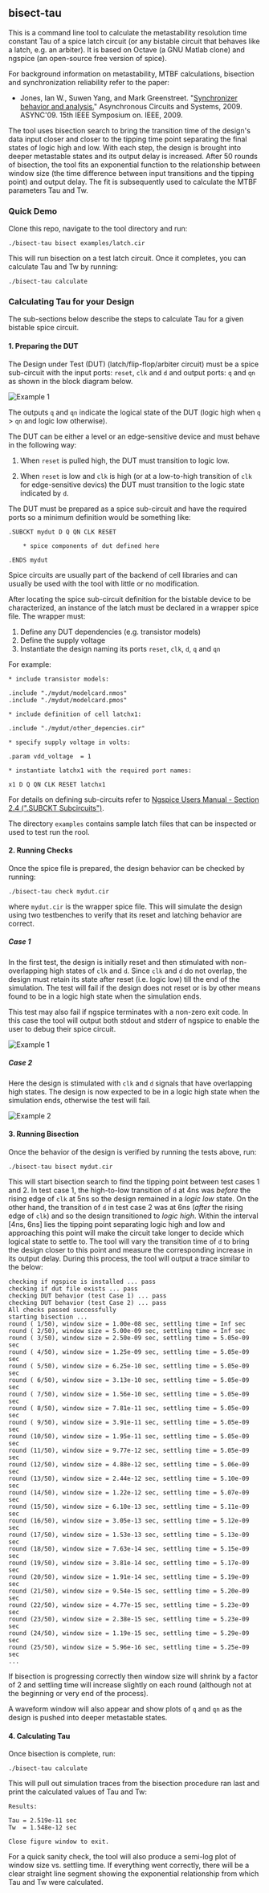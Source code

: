 ## bisect-tau

This is a command line tool to calculate the metastability resolution time
constant Tau of a spice latch circuit (or any bistable circuit that behaves
like a latch, e.g. an arbiter). It is based on Octave (a GNU Matlab clone) and
ngspice (an open-source free version of spice).

For background information on metastability, MTBF calculations, bisection and
synchronization reliability refer to the paper:

* Jones, Ian W., Suwen Yang, and Mark Greenstreet. "[Synchronizer behavior and
analysis.](http://ieeexplore.ieee.org/xpls/abs_all.jsp?arnumber=5010342)"
Asynchronous Circuits and Systems, 2009. ASYNC'09. 15th IEEE Symposium on.
IEEE, 2009.

The tool uses bisection search to bring the transition time of the design's
data input closer and closer to the tipping time point separating the final
states of logic high and low. With each step, the design is brought into
deeper metastable states and its output delay is increased. After 50 rounds of
bisection, the tool fits an exponential function to the relationship between
window size (the time difference between input transitions and the tipping
point) and output delay. The fit is subsequently used to calculate the MTBF
parameters Tau and Tw.

### Quick Demo

Clone this repo, navigate to the tool directory and run:

```
./bisect-tau bisect examples/latch.cir
```

This will run bisection on a test latch circuit. Once it completes, you can
calculate Tau and Tw by running:

```
./bisect-tau calculate
```

### Calculating Tau for your Design

The sub-sections below describe the steps to calculate Tau for a given
bistable spice circuit.

#### 1. Preparing the DUT

The Design under Test (DUT) (latch/flip-flop/arbiter circuit) must be a spice
sub-circuit with the input ports: `reset`, `clk` and `d` and output ports: `q`
and `qn` as shown in the block diagram below.

![Example 1](https://cdn.rawgit.com/xprova/bisect-tau/master/figures/diagram.svg)

The outputs `q` and `qn` indicate the logical state of the DUT (logic high
when `q` > `qn` and logic low otherwise).

The DUT can be either a level or an edge-sensitive device and must behave in
the following way:

1. When `reset` is pulled high, the DUT must transition to logic low.

2. When `reset` is low and `clk` is high (or at a low-to-high transition of
`clk` for edge-sensitive devics) the DUT must transition to the logic state
indicated by `d`.

The DUT must be prepared as a spice sub-circuit and have the required ports so
a minimum definition would be something like:

```
.SUBCKT mydut D Q QN CLK RESET

	* spice components of dut defined here

.ENDS mydut
```

Spice circuits are usually part of the backend of cell libraries and can
usually be used with the tool with little or no modification.

After locating the spice sub-circuit definition for the bistable device
to be characterized, an instance of the latch must be declared in a wrapper
spice file. The wrapper must:

1. Define any DUT dependencies (e.g. transistor models)
2. Define the supply voltage
3. Instantiate the design naming its ports `reset`, `clk`, `d`, `q` and `qn`

For example:

```
* include transistor models:

.include "./mydut/modelcard.nmos"
.include "./mydut/modelcard.pmos"

* include definition of cell latchx1:

.include "./mydut/other_depencies.cir"

* specify supply voltage in volts:

.param vdd_voltage 	= 1

* instantiate latchx1 with the required port names:

x1 D Q QN CLK RESET latchx1
```

For details on defining sub-circuits refer to [Ngspice Users Manual - Section 2.4
(".SUBCKT Subcircuits")](http://ngspice.sourceforge.net/docs/ngspice-manual.pdf).

The directory `examples` contains sample latch files that can be inspected or
used to test run the rool.

#### 2. Running Checks

Once the spice file is prepared, the design behavior can be checked by
running:

```
./bisect-tau check mydut.cir
```

where `mydut.cir` is the wrapper spice file. This will simulate the design
using two testbenches to verify that its reset and latching behavior are
correct.

##### Case 1

In the first test, the design is initially reset and then stimulated with
non-overlapping high states of `clk` and `d`. Since `clk` and `d` do not
overlap, the design must retain its state after reset (i.e. logic low) till
the end  of the simulation. The test will fail if the design does not reset or
is by other means found to be in a logic high state when the simulation ends.

This test may also fail if ngspice terminates with a non-zero exit code. In
this case the tool will output both stdout and stderr of ngspice to enable the
user to debug their spice circuit.

![Example 1](https://cdn.rawgit.com/xprova/bisect-tau/master/figures/example1.svg)

##### Case 2

Here the design is stimulated with `clk` and `d` signals that have overlapping
high states. The design is now expected to be in a logic high state when the
simulation ends, otherwise the test will fail.

![Example 2](https://cdn.rawgit.com/xprova/bisect-tau/master/figures/example2.svg)

#### 3. Running Bisection

Once the behavior of the design is verified by running the tests above, run:

```
./bisect-tau bisect mydut.cir
```

This will start bisection search to find the tipping point between test cases
1 and 2. In test case 1, the high-to-low transition of `d` at 4ns was *before*
the rising edge of `clk` at 5ns so the design remained in a *logic low* state.
On the other hand, the transition of `d` in test case 2 was at 6ns (*after*
the rising edge of `clk`) and so the design transitioned to *logic high*.
Within the interval [4ns, 6ns] lies the tipping point separating logic high
and low and approaching this point will make the circuit take longer to decide
which logical state to settle to. The tool will vary the transition time of
`d` to bring the design closer to this point and measure the corresponding
increase in its output delay. During this process, the tool will output a
trace similar to the below:

```
checking if ngspice is installed ... pass
checking if dut file exists ... pass
checking DUT behavior (test Case 1) ... pass
checking DUT behavior (test Case 2) ... pass
All checks passed successfully
starting bisection ...
round ( 1/50), window size = 1.00e-08 sec, settling time = Inf sec
round ( 2/50), window size = 5.00e-09 sec, settling time = Inf sec
round ( 3/50), window size = 2.50e-09 sec, settling time = 5.05e-09 sec
round ( 4/50), window size = 1.25e-09 sec, settling time = 5.05e-09 sec
round ( 5/50), window size = 6.25e-10 sec, settling time = 5.05e-09 sec
round ( 6/50), window size = 3.13e-10 sec, settling time = 5.05e-09 sec
round ( 7/50), window size = 1.56e-10 sec, settling time = 5.05e-09 sec
round ( 8/50), window size = 7.81e-11 sec, settling time = 5.05e-09 sec
round ( 9/50), window size = 3.91e-11 sec, settling time = 5.05e-09 sec
round (10/50), window size = 1.95e-11 sec, settling time = 5.05e-09 sec
round (11/50), window size = 9.77e-12 sec, settling time = 5.05e-09 sec
round (12/50), window size = 4.88e-12 sec, settling time = 5.06e-09 sec
round (13/50), window size = 2.44e-12 sec, settling time = 5.10e-09 sec
round (14/50), window size = 1.22e-12 sec, settling time = 5.07e-09 sec
round (15/50), window size = 6.10e-13 sec, settling time = 5.11e-09 sec
round (16/50), window size = 3.05e-13 sec, settling time = 5.12e-09 sec
round (17/50), window size = 1.53e-13 sec, settling time = 5.13e-09 sec
round (18/50), window size = 7.63e-14 sec, settling time = 5.15e-09 sec
round (19/50), window size = 3.81e-14 sec, settling time = 5.17e-09 sec
round (20/50), window size = 1.91e-14 sec, settling time = 5.19e-09 sec
round (21/50), window size = 9.54e-15 sec, settling time = 5.20e-09 sec
round (22/50), window size = 4.77e-15 sec, settling time = 5.23e-09 sec
round (23/50), window size = 2.38e-15 sec, settling time = 5.23e-09 sec
round (24/50), window size = 1.19e-15 sec, settling time = 5.29e-09 sec
round (25/50), window size = 5.96e-16 sec, settling time = 5.25e-09 sec
...
```

If bisection is progressing correctly then window size will shrink by a factor
of 2 and settling time will increase slightly on each round (although not at
the beginning or very end of the process).

A waveform window will also appear and show plots of `q` and `qn` as the
design is pushed into deeper metastable states.

#### 4. Calculating Tau

Once bisection is complete, run:

```
./bisect-tau calculate
```

This will pull out simulation traces from the bisection procedure ran last and
print the calculated values of Tau and Tw:

```
Results:

Tau = 2.519e-11 sec
Tw  = 1.548e-12 sec

Close figure window to exit.
```

For a quick sanity check, the tool will also produce a semi-log plot of window
size vs. settling time. If everything went correctly, there will be a clear
straight line segment showing the exponential relationship from which Tau and
Tw were calculated.
